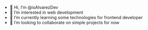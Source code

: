 - 👋 Hi, I’m @isAlvarezDev
- 👀 I’m interested in web development
- 🌱 I’m currently learning some technologies for frontend developer
- 💞️ I’m looking to collaborate on simple projects for now

<!---
isAlvarezDev/isAlvarezDev is a ✨ special ✨ repository because its `README.md` (this file) appears on your GitHub profile.
You can click the Preview link to take a look at your changes.
--->
